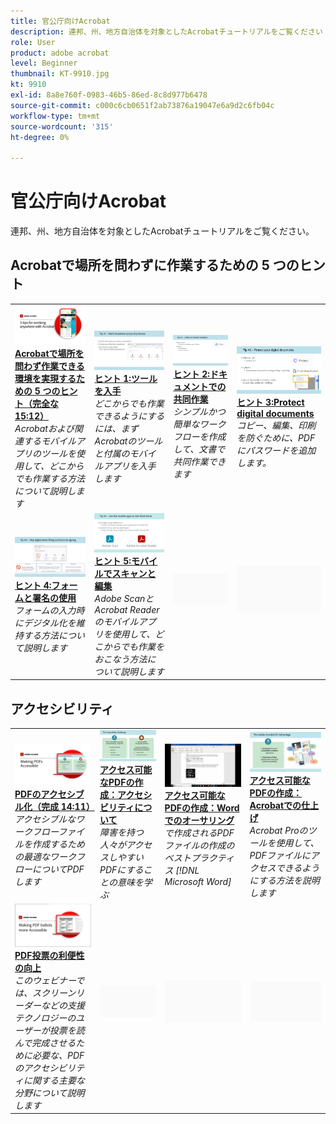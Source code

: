 ```yaml
---
title: 官公庁向けAcrobat
description: 連邦、州、地方自治体を対象としたAcrobatチュートリアルをご覧ください
role: User
product: adobe acrobat
level: Beginner
thumbnail: KT-9910.jpg
kt: 9910
exl-id: 8a8e760f-0983-46b5-86ed-8c8d977b6478
source-git-commit: c000c6cb0651f2ab73876a19047e6a9d2c6fb04c
workflow-type: tm+mt
source-wordcount: '315'
ht-degree: 0%

---
```


# 官公庁向けAcrobat

連邦、州、地方自治体を対象としたAcrobatチュートリアルをご覧ください。

## Acrobatで場所を問わずに作業するための 5 つのヒント

<table style="table-layout:fixed">
<tr>
  <td>
    <a href="5-tips-for-working-anywhere-with-acrobat-dc-for-government.md">
      <img alt="Acrobatで場所を問わず作業できる環境を実現するための 5 つのヒント（完全な 15:12）" src="../../assets/5tipscomplete.png" />
    </a>
    <div>
    <a href="5-tips-for-working-anywhere-with-acrobat-dc-for-government.md"><strong>Acrobatで場所を問わず作業できる環境を実現するための 5 つのヒント（完全な 15:12）</strong></a>
    </div>
    <em>Acrobatおよび関連するモバイルアプリのツールを使用して、どこからでも作業する方法について説明します</em>
    <br>
  </td>
  <td>
    <a href="get-your-tools.md">
      <img alt="ヒント 1:ツールを入手" src="../../assets/Tip1.png" />
    </a>
    <div>
    <a href="get-your-tools.md"><strong>ヒント 1:ツールを入手</strong></a>
    </div>
    <em>どこからでも作業できるようにするには、まずAcrobatのツールと付属のモバイルアプリを入手します</em>
    <br>
  </td>  
  <td>
    <a href="collaborate-on-documents.md">
      <img alt="ヒント 2:ドキュメントでの共同作業" src="../../assets/Tip2.png" />
    </a>
    <div>
    <a href="collaborate-on-documents.md"><strong>ヒント 2:ドキュメントでの共同作業</strong></a>
    </div>
    <em>シンプルかつ簡単なワークフローを作成して、文書で共同作業できます</em>
    <br>
  </td>
  <td>
    <a href="protect-digital-documents.md">
      <img alt="ヒント：3Protect digital documents" src="../../assets/Tip3.png" />
    </a>
    <div>
    <a href="protect-digital-documents.md"><strong>ヒント 3:Protect digital documents</strong></a>
    </div>
    <em>コピー、編集、印刷を防ぐために、PDFにパスワードを追加します。</em>
    <br>
  </td>
</tr>
  <td>
    <a href="work-with-forms-and-signatures.md">
      <img alt="ヒント 4:フォームと署名の使用" src="../../assets/Tip4.png" />
    </a>
    <div>
    <a href="work-with-forms-and-signatures.md"><strong>ヒント 4:フォームと署名の使用</strong></a>
    </div>
    <em>フォームの入力時にデジタル化を維持する方法について説明します</em>
    <br>
  </td>
  <td>
    <a href="scan-and-edit-on-mobile.md">
      <img alt="ヒント 5:モバイルでスキャンと編集" src="../../assets/Tip5.png" />
    </a>
    <div>
    <a href="scan-and-edit-on-mobile.md"><strong>ヒント 5:モバイルでスキャンと編集</strong></a>
    </div>
    <em>Adobe ScanとAcrobat Readerのモバイルアプリを使用して、どこからでも作業をおこなう方法について説明します</em>
    <br>
  </td>
  <td>
   <img alt="スペーサー" src="../../assets/Grayspacer.png" />
    <div>
    <br>
  </td>
  <td>
   <img alt="スペーサー" src="../../assets/Grayspacer.png" />
    <div>
    <br>
  </td>
</tr>
</table>

## アクセシビリティ

<table>
<tr>
  <td>
    <a href="making-pdfs-accessible.md">
      <img alt="PDFのアクセシブル化（完成 14:11）" src="../../assets/Accessiblecomplete.png" />
    </a>
    <div>
    <a href="making-pdfs-accessible.md"><strong>PDFのアクセシブル化（完成 14:11）</strong></a>
    </div>
    <em>アクセシブルなワークフローファイルを作成するための最適なワークフローについてPDFします</em>
    <br>
  </td>
  <td>
    <a href="understanding-accessibility.md">
      <img alt="アクセス可能なPDFの作成：アクセシビリティについて" src="../../assets/Accessibiityunderstanding.png" />
    </a>
    <div>
    <a href="understanding-accessibility.md"><strong>アクセス可能なPDFの作成：アクセシビリティについて</strong></a>
    </div>
    <em>障害を持つ人々がアクセスしやすいPDFにすることの意味を学ぶ</em>
    <br>
  </td>  
  <td>
    <a href="collaborate-on-documents.md">
      <img alt="アクセス可能なPDFの作成：Word でのオーサリング" src="../../assets/Accessibilityword.png" />
    </a>
    <div>
    <a href="collaborate-on-documents.md"><strong>アクセス可能なPDFの作成：Word でのオーサリング</strong></a>
    </div>
    <em>で作成されるPDFファイルの作成のベストプラクティス [!DNL Microsoft Word]</em>
    <br>
  </td>
   <td>
    <a href="finishing-in-acrobat.md">
      <img alt="アクセス可能なPDFの作成：Acrobatでの仕上げ" src="../../assets/Accessibilityacrobat.png" />
    </a>
    <div>
    <a href="finishing-in-acrobat.md"><strong>アクセス可能なPDFの作成：Acrobatでの仕上げ</strong></a>
    </div>
    <em>Acrobat Proのツールを使用して、PDFファイルにアクセスできるようにする方法を説明します</em>
    <br>
  </td>
</tr>
<tr>
  <td>
    <a href="making-pdf-ballots-accessible.md">
      <img alt="PDF投票の利便性の向上" src="../../assets/Accessibleballots.png" />
    </a>
    <div>
    <a href="making-pdf-ballots-accessible.md"><strong>PDF投票の利便性の向上</strong></a>
    </div>
    <em>このウェビナーでは、スクリーンリーダーなどの支援テクノロジーのユーザーが投票を読んで完成させるために必要な、PDFのアクセシビリティに関する主要な分野について説明します</em>
    <br>
  </td>  
  <td>
   <img alt="スペーサー" src="../../assets/Grayspacer.png" />
    <div>
    <br>
  </td>
  <td>
   <img alt="スペーサー" src="../../assets/Grayspacer.png" />
    <div>
    <br>
  </td>
  <td>
   <img alt="スペーサー" src="../../assets/Grayspacer.png" />
    <div>
    <br>
  </td>
</tr>
</table>
